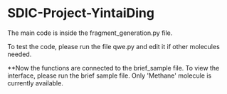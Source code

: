 # SDIC-Project-YintaiDing
The main code is inside the fragment_generation.py file.

To test the code, please run the file qwe.py and edit it if other molecules needed.

**Now the functions are connected to the brief_sample file. To view the interface, please run the brief sample file. Only 'Methane' molecule is currently available.
